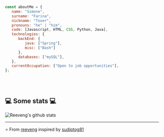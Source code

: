```javascript
const aboutMe = {
   name: "Simone",
   surname: "Farina",
   nickname: "Toxer",
   pronouns: "he" | "him",
   code: [Javascript, HTML, CSS, Python, Java],
   technologies: {
      backEnd: {
         java: ["Spring"],
         misc: ["Bash"]
      },
      databases: ["mySQL"],
   },
   currentOccupation: ["Open to job opportunities"],
};
```
</br></br>
<h2>💻 Some stats 💻</h2>

![Reeveng's github stats](https://github-readme-stats.vercel.app/api?username=ToXer04&show_icons=true&title_color=fff&icon_color=79ff97&text_color=9f9f9f&bg_color=151515)

---

⭐️ From [reeveng](https://github.com/ToXer04) inspired by [sudiptog81](https://github.com/sudiptog81)
